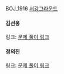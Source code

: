 BOJ_1916 [서강그라운드](https://www.acmicpc.net/problem/14938)<br>

#### 김선웅
링크: [문제 풀이 링크](https://github.com/dnd2dnd/coding-test/blob/f19f00be2acea47d09ab6d8677f0593132a41fe2/src/com/solution/baekjoon/dijkstra/BOJ14938.java)

#### 정의진
링크: [문제 풀이 링크]()
